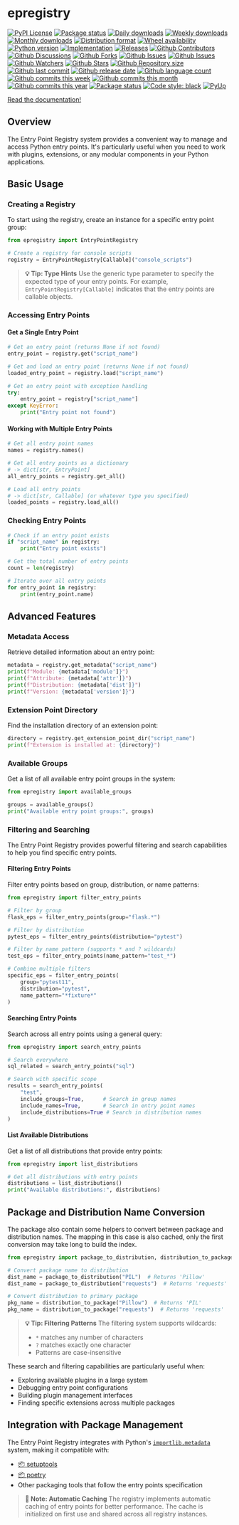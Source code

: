 # epregistry

[![PyPI License](https://img.shields.io/pypi/l/epregistry.svg)](https://pypi.org/project/epregistry/)
[![Package status](https://img.shields.io/pypi/status/epregistry.svg)](https://pypi.org/project/epregistry/)
[![Daily downloads](https://img.shields.io/pypi/dd/epregistry.svg)](https://pypi.org/project/epregistry/)
[![Weekly downloads](https://img.shields.io/pypi/dw/epregistry.svg)](https://pypi.org/project/epregistry/)
[![Monthly downloads](https://img.shields.io/pypi/dm/epregistry.svg)](https://pypi.org/project/epregistry/)
[![Distribution format](https://img.shields.io/pypi/format/epregistry.svg)](https://pypi.org/project/epregistry/)
[![Wheel availability](https://img.shields.io/pypi/wheel/epregistry.svg)](https://pypi.org/project/epregistry/)
[![Python version](https://img.shields.io/pypi/pyversions/epregistry.svg)](https://pypi.org/project/epregistry/)
[![Implementation](https://img.shields.io/pypi/implementation/epregistry.svg)](https://pypi.org/project/epregistry/)
[![Releases](https://img.shields.io/github/downloads/phil65/epregistry/total.svg)](https://github.com/phil65/epregistry/releases)
[![Github Contributors](https://img.shields.io/github/contributors/phil65/epregistry)](https://github.com/phil65/epregistry/graphs/contributors)
[![Github Discussions](https://img.shields.io/github/discussions/phil65/epregistry)](https://github.com/phil65/epregistry/discussions)
[![Github Forks](https://img.shields.io/github/forks/phil65/epregistry)](https://github.com/phil65/epregistry/forks)
[![Github Issues](https://img.shields.io/github/issues/phil65/epregistry)](https://github.com/phil65/epregistry/issues)
[![Github Issues](https://img.shields.io/github/issues-pr/phil65/epregistry)](https://github.com/phil65/epregistry/pulls)
[![Github Watchers](https://img.shields.io/github/watchers/phil65/epregistry)](https://github.com/phil65/epregistry/watchers)
[![Github Stars](https://img.shields.io/github/stars/phil65/epregistry)](https://github.com/phil65/epregistry/stars)
[![Github Repository size](https://img.shields.io/github/repo-size/phil65/epregistry)](https://github.com/phil65/epregistry)
[![Github last commit](https://img.shields.io/github/last-commit/phil65/epregistry)](https://github.com/phil65/epregistry/commits)
[![Github release date](https://img.shields.io/github/release-date/phil65/epregistry)](https://github.com/phil65/epregistry/releases)
[![Github language count](https://img.shields.io/github/languages/count/phil65/epregistry)](https://github.com/phil65/epregistry)
[![Github commits this week](https://img.shields.io/github/commit-activity/w/phil65/epregistry)](https://github.com/phil65/epregistry)
[![Github commits this month](https://img.shields.io/github/commit-activity/m/phil65/epregistry)](https://github.com/phil65/epregistry)
[![Github commits this year](https://img.shields.io/github/commit-activity/y/phil65/epregistry)](https://github.com/phil65/epregistry)
[![Package status](https://codecov.io/gh/phil65/epregistry/branch/main/graph/badge.svg)](https://codecov.io/gh/phil65/epregistry/)
[![Code style: black](https://img.shields.io/badge/code%20style-black-000000.svg)](https://github.com/psf/black)
[![PyUp](https://pyup.io/repos/github/phil65/epregistry/shield.svg)](https://pyup.io/repos/github/phil65/epregistry/)

[Read the documentation!](https://phil65.github.io/epregistry/)

## Overview

The Entry Point Registry system provides a convenient way to manage and access Python entry points. It's particularly useful when you need to work with plugins, extensions, or any modular components in your Python applications.

## Basic Usage

### Creating a Registry

To start using the registry, create an instance for a specific entry point group:

```python
from epregistry import EntryPointRegistry

# Create a registry for console scripts
registry = EntryPointRegistry[Callable]("console_scripts")
```

> **💡 Tip: Type Hints**
> Use the generic type parameter to specify the expected type of your entry points. For example, `EntryPointRegistry[Callable]` indicates that the entry points are callable objects.

### Accessing Entry Points

#### Get a Single Entry Point

```python
# Get an entry point (returns None if not found)
entry_point = registry.get("script_name")

# Get and load an entry point (returns None if not found)
loaded_entry_point = registry.load("script_name")

# Get an entry point with exception handling
try:
    entry_point = registry["script_name"]
except KeyError:
    print("Entry point not found")
```

#### Working with Multiple Entry Points

```python
# Get all entry point names
names = registry.names()

# Get all entry points as a dictionary
# -> dict[str, EntryPoint]
all_entry_points = registry.get_all()

# Load all entry points
# -> dict[str, Callable] (or whatever type you specified)
loaded_points = registry.load_all()
```

### Checking Entry Points

```python
# Check if an entry point exists
if "script_name" in registry:
    print("Entry point exists")

# Get the total number of entry points
count = len(registry)

# Iterate over all entry points
for entry_point in registry:
    print(entry_point.name)
```

## Advanced Features

### Metadata Access

Retrieve detailed information about an entry point:

```python
metadata = registry.get_metadata("script_name")
print(f"Module: {metadata['module']}")
print(f"Attribute: {metadata['attr']}")
print(f"Distribution: {metadata['dist']}")
print(f"Version: {metadata['version']}")
```

### Extension Point Directory

Find the installation directory of an extension point:

```python
directory = registry.get_extension_point_dir("script_name")
print(f"Extension is installed at: {directory}")
```

### Available Groups

Get a list of all available entry point groups in the system:

```python
from epregistry import available_groups

groups = available_groups()
print("Available entry point groups:", groups)
```

### Filtering and Searching

The Entry Point Registry provides powerful filtering and search capabilities to help you find specific entry points.

#### Filtering Entry Points

Filter entry points based on group, distribution, or name patterns:

```python
from epregistry import filter_entry_points

# Filter by group
flask_eps = filter_entry_points(group="flask.*")

# Filter by distribution
pytest_eps = filter_entry_points(distribution="pytest")

# Filter by name pattern (supports * and ? wildcards)
test_eps = filter_entry_points(name_pattern="test_*")

# Combine multiple filters
specific_eps = filter_entry_points(
    group="pytest11",
    distribution="pytest",
    name_pattern="*fixture*"
)
```

#### Searching Entry Points

Search across all entry points using a general query:

```python
from epregistry import search_entry_points

# Search everywhere
sql_related = search_entry_points("sql")

# Search with specific scope
results = search_entry_points(
    "test",
    include_groups=True,      # Search in group names
    include_names=True,       # Search in entry point names
    include_distributions=True # Search in distribution names
)
```

#### List Available Distributions

Get a list of all distributions that provide entry points:

```python
from epregistry import list_distributions

# Get all distributions with entry points
distributions = list_distributions()
print("Available distributions:", distributions)
```

## Package and Distribution Name Conversion

The package also contain some helpers to convert between package and distribution names.
The mapping in this case is also cached, only the first conversion may take long to build the index.

```python
from epregistry import package_to_distribution, distribution_to_package

# Convert package name to distribution
dist_name = package_to_distribution("PIL")  # Returns 'Pillow'
dist_name = package_to_distribution("requests")  # Returns 'requests'

# Convert distribution to primary package
pkg_name = distribution_to_package("Pillow")  # Returns 'PIL'
pkg_name = distribution_to_package("requests")  # Returns 'requests'
```

> **💡 Tip: Filtering Patterns**
> The filtering system supports wildcards:
> - `*` matches any number of characters
> - `?` matches exactly one character
> - Patterns are case-insensitive

These search and filtering capabilities are particularly useful when:
- Exploring available plugins in a large system
- Debugging entry point configurations
- Building plugin management interfaces
- Finding specific extensions across multiple packages


## Integration with Package Management

The Entry Point Registry integrates with Python's [`importlib.metadata`](https://docs.python.org/3/library/importlib.metadata.html) system, making it compatible with:

- [📦 setuptools](https://setuptools.pypa.io/en/latest/)
- [📦 poetry](https://python-poetry.org/)
- Other packaging tools that follow the entry points specification

> **📝 Note: Automatic Caching**
> The registry implements automatic caching of entry points for better performance. The cache is initialized on first use and shared across all registry instances.
